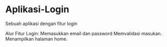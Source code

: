 # Aplikasi-Login
Sebuah aplikasi dengan fitur login


Alur Fitur Login:
Memasukkan email dan password
Memvalidasi masukan.
Menampilkan halaman home.
